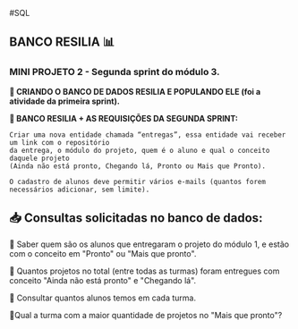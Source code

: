 #SQL

<h2> BANCO RESILIA 📊</h2>

<h3> MINI PROJETO 2 - Segunda sprint do módulo 3. </h3>

<p>
    <strong> 🔸 CRIANDO O BANCO DE DADOS RESILIA E POPULANDO ELE (foi a atividade da primeira sprint).</strong>
</p>
<p> 
    <strong> 🔸 BANCO RESILIA + AS REQUISIÇÕES DA SEGUNDA SPRINT:</strong>

    Criar uma nova entidade chamada “entregas”, essa entidade vai receber um link com o repositório 
    da entrega, o módulo do projeto, quem é o aluno e qual o conceito daquele projeto 
    (Ainda não está pronto, Chegando lá, Pronto ou Mais que Pronto).

    O cadastro de alunos deve permitir vários e-mails (quantos forem necessários adicionar, sem limite).

</p>

<h2> 📥 Consultas solicitadas no banco de dados: </h2>

📌 Saber quem são os alunos que entregaram o projeto do módulo 1, 
 e estão com o conceito em "Pronto" ou "Mais que pronto". <br>

📌 Quantos projetos no total (entre todas as turmas) foram entregues com conceito
 "Ainda não está pronto" e "Chegando lá". <br>

📌 Consultar quantos alunos temos em cada turma.<br>

📌Qual a turma com a maior quantidade de projetos no "Mais que pronto"?
